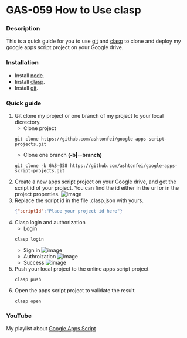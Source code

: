# GAS-059 How to Use clasp

### Description
This is a quick guide for you to use [git](https://git-scm.com/downloads) and [clasp](https://github.com/google/clasp) to clone and deploy my google apps script project on your Google drive.

### Installation
* Install [node](https://nodejs.org/en/).
* Install [clasp](https://github.com/google/clasp).
* Install [git](https://git-scm.com/downloads).

### Quick guide
1. Git clone my project or one branch of my project to your local dicrectory.
    * Clone project
    ``` git
    git clone https://github.com/ashtonfei/google-apps-script-projects.git
    ``` 
    * Clone one branch **(-b|--branch)**
    ```git
    git clone -b GAS-058 https://github.com/ashtonfei/google-apps-script-projects.git
    ```
2. Create a new apps script project on your Google drive, and get the script id of your project. You can find the id either in the url or in the project properties.
    ![image](https://user-images.githubusercontent.com/16481229/87847833-8cab0f00-c90d-11ea-84d5-594b5d98655b.png)
3. Replace the script id in the file .clasp.json with yours.
    ``` json
    {"scriptId":"Place your project id here"}
    ```
4. Clasp login and authorization
    * Login
    ```
    clasp login
    ```
    * Sign in
    ![image](https://user-images.githubusercontent.com/16481229/87848211-836f7180-c910-11ea-969b-e55b1b6cbfc8.png)
    * Authroization
    ![image](https://user-images.githubusercontent.com/16481229/87848222-9b46f580-c910-11ea-8f6a-f4d942b50abf.png)
    * Success
    ![image](https://user-images.githubusercontent.com/16481229/87848237-c3365900-c910-11ea-8fe4-5399b3deb4db.png)
5. Push your local project to the online apps script project
    ```
    clasp push
    ```
6. Open the apps script project to validate the result
    ```
    clasp open
    ```
    
### YouTube
My playlist about [Google Apps Script](https://www.youtube.com/playlist?list=PLQhwjnEjYj8Bf_EZDrrcmkB9vcB9Sk3x0)
